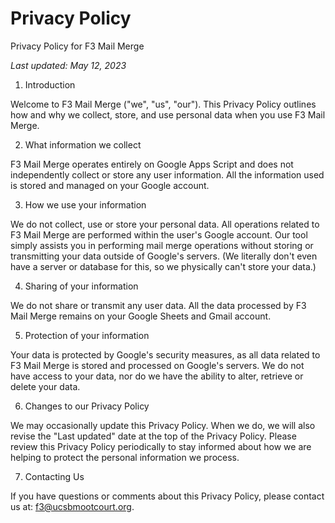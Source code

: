 # Privacy Policy

Privacy Policy for F3 Mail Merge

*Last updated: May 12, 2023*

1. Introduction

Welcome to F3 Mail Merge ("we", "us", "our"). This Privacy Policy outlines how and why we collect, store, and use
personal data when you use F3 Mail Merge.

2. What information we collect

F3 Mail Merge operates entirely on Google Apps Script and does not independently collect or store any user information.
All the information used is stored and managed on your Google account.

3. How we use your information

We do not collect, use or store your personal data. All operations related to F3 Mail Merge are performed within the
user's Google account. Our tool simply assists you in performing mail merge operations without storing
or transmitting your data outside of Google's servers. (We literally don't even have a server or database for this, so
we physically can't store your data.)

4. Sharing of your information

We do not share or transmit any user data. All the data processed by F3 Mail Merge remains on your Google Sheets and
Gmail account.

5. Protection of your information

Your data is protected by Google's security measures, as all data related to F3 Mail Merge is stored and processed on
Google's servers. We do not have access to your data, nor do we have the ability to alter, retrieve or delete your data.

6. Changes to our Privacy Policy

We may occasionally update this Privacy Policy. When we do, we will also revise the "Last updated" date at the top of
the Privacy Policy. Please review this Privacy Policy periodically to stay informed about how we are helping to protect
the personal information we process.

7. Contacting Us

If you have questions or comments about this Privacy Policy, please contact us at: f3@ucsbmootcourt.org.
